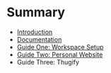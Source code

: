 # Summary

* [Introduction](README.md)
* [Documentation](guides/DOCUMENTATION.md)
* [Guide One: Workspace Setup](guides/workspace_setup/README.md)
* [Guide Two: Personal Website](guides/personal_website/README.md)
* Guide Three: Thugify

